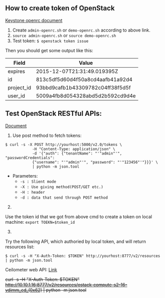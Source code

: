 ## How to create token of OpenStack
[Keystone openrc document](http://docs.openstack.org/liberty/install-guide-ubuntu/keystone-openrc.html)

1. Create `admin-openrc.sh` or `demo-openrc.sh` according to above link.
2. `source admin-openrc.sh` or `source demo-openrc.sh`
3. Test token: `$ openstack token issue`

Then you should get some output like this:

| Field      | Value                            |
|------------|----------------------------------|
| expires    | 2015-12-07T21:31:49.019395Z      |
| id         | 813c5df5d60d4f50a8cd4aafb41a92d4 |
| project_id | 93bbd9cafb1b43309782c04ff38f5d5f |
| user_id    | 5009a4fb8d054328abd5d2b592cd9d4e |


## Test OpenStack RESTful APIs:
[Document](http://developer.openstack.org/api-guide/quick-start/api-quick-start.html)

1. Use post method to fetch tokens:
```shell
$ curl -s -X POST http://yourhost:5000/v2.0/tokens \
            -H "Content-Type: application/json" \
            -d '{"auth": {"tenantName": "'"admin"'", "passwordCredentials":
            {"username": "'"admin"'", "password": "'"123456"'"}}}' \
            | python -m json.tool
```
* Parameters:
  * `-s : Slient mode`
  * `-X : Use giving method(POST/GET etc.)`
  * `-H : header`
  * `-d : data that send through POST method`


2.
Use the token id that we got from above cmd to create a token on local machine:
`export TOEKN=$token_id`

3.
Try the following API, which authoried by local token, and will return resources list:
```shell
$ curl -s -H "X-Auth-Token: $TOKEN" http://yourhost:8777/v2/resources | python -m json.tool
```

Ceilometer web API: [Link](http://docs.openstack.org/developer/ceilometer/webapi/v2.html)

~~curl -s -H "X-Auth-Token: $TOKEN" http://10.10.1.16:8777/v2/resources/ostack-compute-s2-16-vdimm_cd_(0x62) | python -m json.tool~~
